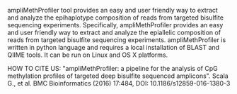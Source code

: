 ampliMethProfiler tool provides an easy and user friendly way to extract and analyze the epihaplotype composition of reads from targeted bisulfite sequencing experiments.
Specifically, ampliMethProfiler provides an easy and user friendly way to extract and analyze the epiallelic composition of reads from targeted bisulfite sequencing experiments. ampliMethProfiler is written in python language and requires a local installation of BLAST and QIIME tools. It can be run on Linux and OS X platforms.

HOW TO CITE US:
"ampliMethProfiler: a pipeline for the analysis of CpG methylation profiles of targeted deep bisulfite sequenced amplicons". Scala G., et al. BMC Bioinformatics (2016) 17:484,
DOI: 10.1186/s12859-016-1380-3
